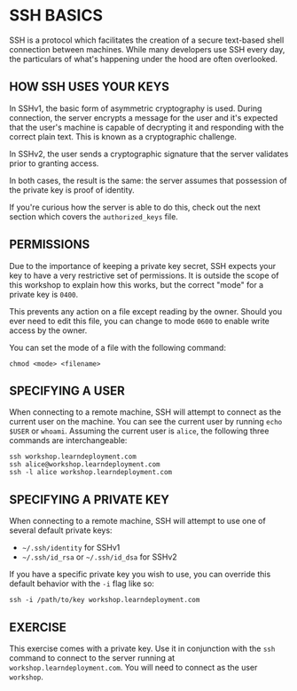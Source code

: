 # SSH BASICS

SSH is a protocol which facilitates the creation of a secure text-based shell
connection between machines. While many developers use SSH every day, the
particulars of what's happening under the hood are often overlooked.

## HOW SSH USES YOUR KEYS

In SSHv1, the basic form of asymmetric cryptography is used. During connection,
the server encrypts a message for the user and it's expected that the user's
machine is capable of decrypting it and responding with the correct plain text.
This is known as a cryptographic challenge.

In SSHv2, the user sends a cryptographic signature that the server validates
prior to granting access.

In both cases, the result is the same: the server assumes that possession of
the private key is proof of identity.

If you're curious how the server is able to do this, check out the next section
which covers the `authorized_keys` file.

## PERMISSIONS

Due to the importance of keeping a private key secret, SSH expects your key to
have a very restrictive set of permissions. It is outside the scope of this
workshop to explain how this works, but the correct "mode" for a private key
is `0400`.

This prevents any action on a file except reading by the owner. Should you ever
need to edit this file, you can change to mode `0600` to enable write access by
the owner.

You can set the mode of a file with the following command:

```
chmod <mode> <filename>
```

## SPECIFYING A USER

When connecting to a remote machine, SSH will attempt to connect as the current
user on the machine. You can see the current user by running `echo $USER` or
`whoami`. Assuming the current user is `alice`, the following three commands are
interchangeable:

```
ssh workshop.learndeployment.com
ssh alice@workshop.learndeployment.com
ssh -l alice workshop.learndeployment.com
```

## SPECIFYING A PRIVATE KEY

When connecting to a remote machine, SSH will attempt to use one of several
default private keys:

- `~/.ssh/identity` for SSHv1
- `~/.ssh/id_rsa` or `~/.ssh/id_dsa` for SSHv2

If you have a specific private key you wish to use, you can override this
default behavior with the `-i` flag like so:

```
ssh -i /path/to/key workshop.learndeployment.com
```

## EXERCISE

This exercise comes with a private key. Use it in conjunction with the `ssh`
command to connect to the server running at `workshop.learndeployment.com`.
You will need to connect as the user `workshop`.
